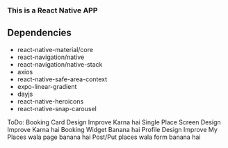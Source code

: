 ### This is a React Native APP

## Dependencies

- react-native-material/core
- react-navigation/native
- react-navigation/native-stack
- axios
- react-native-safe-area-context
- expo-linear-gradient
- dayjs
- react-native-heroicons
- react-native-snap-carousel

ToDo:
Booking Card Design Improve Karna hai
Single Place Screen Design Improve Karna hai
Booking Widget Banana hai
Profile Design Improve
My Places wala page banana hai
Post/Put places wala form banana hai
